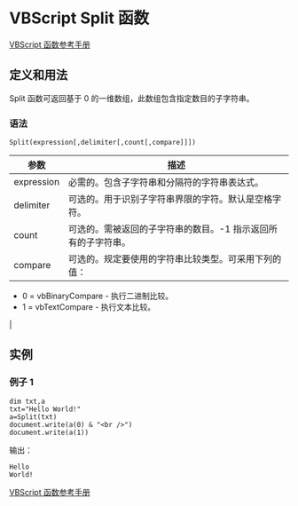 # VBScript Split 函数

[VBScript 函数参考手册](/vbscript/vbscript_ref_functions.asp "VBScript 函数")

## 定义和用法

Split 函数可返回基于 0 的一维数组，此数组包含指定数目的子字符串。

### 语法

```
Split(expression[,delimiter[,count[,compare]]])
```

| 参数 | 描述 |
| --- | --- |
| expression | 必需的。包含子字符串和分隔符的字符串表达式。 |
| delimiter | 可选的。用于识别子字符串界限的字符。默认是空格字符。 |
| count | 可选的。需被返回的子字符串的数目。-1 指示返回所有的子字符串。 |
| compare | 可选的。规定要使用的字符串比较类型。可采用下列的值：

*   0 = vbBinaryCompare - 执行二进制比较。
*   1 = vbTextCompare - 执行文本比较。

 |

## 实例

### 例子 1

```
dim txt,a
txt="Hello World!"
a=Split(txt)
document.write(a(0) & "<br />")
document.write(a(1))
```

输出：

```
Hello
World!
```

[VBScript 函数参考手册](/vbscript/vbscript_ref_functions.asp "VBScript 函数")

